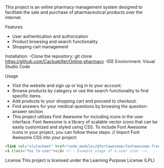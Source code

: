 This project is an online pharmacy management system designed to facilitate the sale and purchase of pharmaceutical products over the internet.

Features 
- User authentication and authorization
- Product browsing and search functionality
- Shopping cart management

Installation:
-Clone the repository: git clone <https://github.com/Cactuskiller/Online-pharmacy>
-IDE Environment: Visual Studio Code

Usage
- Visit the website and sign up or log in to your account.
- Browse products by category or use the search functionality to find specific items.
- Add products to your shopping cart and proceed to checkout.
- Find answers for your medical questions by browsing the question-answer section
- This project utilizes Font Awesome for including icons in the user interface. Font Awesome is a library of scalable vector icons that can be easily customized and styled using CSS.
  To include Font Awesome icons in your project, you can follow these steps:
 // Import Font Awesome CSS into your project:
```html
<link rel="stylesheet" href="node_modules/@fortawesome/fontawesome-free/css/all.min.css">
<i class="fas fa-user"></i> <!-- Example usage of a user icon -->
```
License
This project is licensed under the Learning Purpose License (LPL) 
